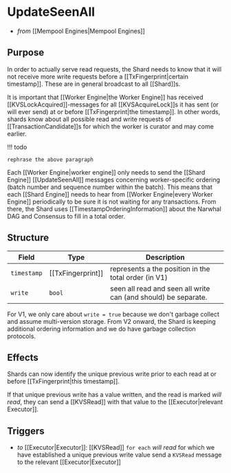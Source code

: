 # UpdateSeenAll

- _from_ [[Mempool Engines|Mempool Engines]]


## Purpose

In order to actually serve read requests,
the Shard needs to know that it will not receive more
write requests before a  [[TxFingerprint|certain timestamp]].
These are in general broadcast to all [[Shard]]s.

It is important that  [[Worker Engine|the Worker Engine]] has received
[[KVSLockAcquired]]-messages for all [[KVSAcquireLock]]s it has sent (or will ever send) at or before [[TxFingerprint|the timestamp]].
In other words,
shards know about all possible read and write requests of [[TransactionCandidate]]s
for which the worker is curator and may come earlier.

!!! todo
    
    rephrase the above paragraph

Each [[Worker Engine|worker engine]] only needs to send the [[Shard Engine]] [[UpdateSeenAll]] messages concerning worker-specific ordering (batch number and sequence number within the batch).
This means that each [[Shard Engine]] needs to hear from  [[Worker Engine|every Worker Engine]] periodically to be sure it is not waiting for any transactions.
From there, the Shard uses [[TimestampOrderingInformation]] about the Narwhal DAG and Consensus to fill in a total order.


## Structure

| Field       | Type              | Description                                                    |
|-------------|-------------------|----------------------------------------------------------------|
| `timestamp` | [[TxFingerprint]] | represents a the position in the total order (in V1)           |
| `write`     | `bool`            | seen all read and seen all write can (and should) be separate. |

For V1, we only care about `write = true`
because we don't garbage collect and assume multi-version storage.
From V2 onward,
the Shard is keeping additional ordering information
and we do have garbage collection protocols.



## Effects

Shards can now identify the unique previous write prior to each read at or before [[TxFingerprint|this timestamp]].
<!-- In V2, this is not necessarily true: they may not have total order yet. -->
If that unique previous write has a value written, and the read is marked *will read*, they can send a [[KVSRead]] with that value to the [[Executor|relevant Executor]].



## Triggers

- _to_ [[Executor|Executor]]: [[KVSRead]]
  `for each` *will read* for which we have established a unique previous write value
  send a `KVSRead` message to the relevant [[Executor|Executor]]
